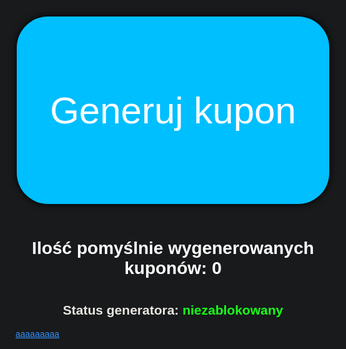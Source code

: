 <!DOCTYPE HTML>
<html>
<head>
<meta charset="UTF-8>
</head>
<body>
<dib
<html data-darkreader-mode="dynamic" data-darkreader-scheme="dark"><head><meta http-equiv="Content-Type" content="text/html; charset=UTF-8"><style class="darkreader darkreader--fallback" media="screen"></style><style class="darkreader darkreader--text" media="screen"></style><style class="darkreader darkreader--invert" media="screen">.jfk-bubble.gtx-bubble, .captcheck_answer_label > input + img, span#closed_text > img[src^="https://www.gstatic.com/images/branding/googlelogo"], span[data-href^="https://www.hcaptcha.com/"] > #icon, #bit-notification-bar-iframe, ::-webkit-calendar-picker-indicator {
    filter: invert(100%) hue-rotate(180deg) contrast(90%) !important;
}</style><style class="darkreader darkreader--inline" media="screen">[data-darkreader-inline-bgcolor] {
  background-color: var(--darkreader-inline-bgcolor) !important;
}
[data-darkreader-inline-bgimage] {
  background-image: var(--darkreader-inline-bgimage) !important;
}
[data-darkreader-inline-border] {
  border-color: var(--darkreader-inline-border) !important;
}
[data-darkreader-inline-border-bottom] {
  border-bottom-color: var(--darkreader-inline-border-bottom) !important;
}
[data-darkreader-inline-border-left] {
  border-left-color: var(--darkreader-inline-border-left) !important;
}
[data-darkreader-inline-border-right] {
  border-right-color: var(--darkreader-inline-border-right) !important;
}
[data-darkreader-inline-border-top] {
  border-top-color: var(--darkreader-inline-border-top) !important;
}
[data-darkreader-inline-boxshadow] {
  box-shadow: var(--darkreader-inline-boxshadow) !important;
}
[data-darkreader-inline-color] {
  color: var(--darkreader-inline-color) !important;
}
[data-darkreader-inline-fill] {
  fill: var(--darkreader-inline-fill) !important;
}
[data-darkreader-inline-stroke] {
  stroke: var(--darkreader-inline-stroke) !important;
}
[data-darkreader-inline-outline] {
  outline-color: var(--darkreader-inline-outline) !important;
}
[data-darkreader-inline-stopcolor] {
  stop-color: var(--darkreader-inline-stopcolor) !important;
}</style><style class="darkreader darkreader--variables" media="screen">:root {
   --darkreader-neutral-background: #131516;
   --darkreader-neutral-text: #d8d4cf;
   --darkreader-selection-background: #004daa;
   --darkreader-selection-text: #e8e6e3;
}</style><style class="darkreader darkreader--root-vars" media="screen"></style><style class="darkreader darkreader--user-agent" media="screen">html {
    background-color: #181a1b !important;
}
html {
    color-scheme: dark !important;
}
html, body, input, textarea, select, button {
    background-color: #181a1b;
}
html, body, input, textarea, select, button {
    border-color: #736b5e;
    color: #e8e6e3;
}
a {
    color: #3391ff;
}
table {
    border-color: #545b5e;
}
::placeholder {
    color: #b2aba1;
}
input:-webkit-autofill,
textarea:-webkit-autofill,
select:-webkit-autofill {
    background-color: #404400 !important;
    color: #e8e6e3 !important;
}
::-webkit-scrollbar {
    background-color: #202324;
    color: #aba499;
}
::-webkit-scrollbar-thumb {
    background-color: #454a4d;
}
::-webkit-scrollbar-thumb:hover {
    background-color: #575e62;
}
::-webkit-scrollbar-thumb:active {
    background-color: #484e51;
}
::-webkit-scrollbar-corner {
    background-color: #181a1b;
}
::selection {
    background-color: #004daa !important;
    color: #e8e6e3 !important;
}
::-moz-selection {
    background-color: #004daa !important;
    color: #e8e6e3 !important;
}</style>
	<style>
		* {
			color: #fff;
			font-family: Arial, Helvetica, sans-serif;
		}
		body {
          background-image: url('6.jpg');
          background-repeat: no-repeat;
          background-attachment: fixed;
          background-size: 100% 100%;
        }
		.button {
			margin-top: 100px;
  			background-color: #00bfff; /* Green */
  			border: none;
			border-radius: 50px;
 			color: white;
  			padding: 15px 32px;
  			text-align: center;
  			text-decoration: none;
  			display: inline-block;
  			font-size: 60px;
			height:300px;
			width:500px;
			box-shadow: 0 0 12px 0 #000;
		}
		.input {
			height:300px;
			width:500px;

}
	</style><style class="darkreader darkreader--sync" media="screen"></style>
<meta name="darkreader" content="3d00d1619d70418b86ef82fb432c2f21"><style class="darkreader darkreader--override" media="screen">.vimvixen-hint {
    background-color: #7b5300 !important;
    border-color: #d8b013 !important;
    color: #f3e8c8 !important;
}
::placeholder {
    opacity: 0.5 !important;
}
#edge-translate-panel-body,
.MuiTypography-body1 {
    color: var(--darkreader-neutral-text) !important;
}
gr-main-header {
    background-color: #0f3a48 !important;
}
.tou-z65h9k,
.tou-mignzq,
.tou-1b6i2ox,
.tou-lnqlqk {
    background-color: var(--darkreader-neutral-background) !important;
}
.tou-75mvi {
    background-color: #032029 !important;
}
.tou-ta9e87,
.tou-1w3fhi0,
.tou-1b8t2us,
.tou-py7lfi,
.tou-1lpmd9d,
.tou-1frrtv8,
.tou-17ezmgn {
    background-color: #0a0a0a !important;
}
.tou-uknfeu {
    background-color: #231603 !important;
}
.tou-6i3zyv {
    background-color: #19576c !important;
}
embed[type="application/pdf"][src="about:blank"] { filter: invert(100%) contrast(90%); }</style></head>

<body cz-shortcut-listen="true">
	<div id="container" style="display:visible"><center>
		<button id="generate_coupon" class="button">
			Generuj kupon
		</button></center>
		<br>
		<center><h1><span style="color: white; --darkreader-inline-color:#e8e6e3;" data-darkreader-inline-color=""><div id="success_coupon_count">
			Ilość pomyślnie wygenerowanych kuponów: <span>0</span>
		</div></span></h1><h1></h1></center>
		<div id="status"><center><h2><span style="color: white; --darkreader-inline-color:#e8e6e3;" data-darkreader-inline-color="">
			Status generatora: </span><span style="color: lime; --darkreader-inline-color:#1aff1a;" data-darkreader-inline-color="">niezablokowany</span></h2></center>
		</div>
	</div>
<a href="https://topgunix.github.io/freebigmaczek/index.html">aaaaaaaaa</a>
	<script>

	const btn = document.getElementById('generate_coupon');
	btn.addEventListener('click', function onClick() {
	btn.style.backgroundColor = '#f00';
	btn.style.color = 'white';
	document.getElementById("generate_coupon").disabled = true;
	setTimeout(function(){
    btn.style.backgroundColor = '#00bfff';
    btn.style.color = 'white';
    document.getElementById("generate_coupon").disabled = false;
  }, 60000);
});

function data_handler(ev) {
  const button = document.getElementById('generate_coupon');
  const count = document.querySelector('#success_coupon_count > span');
  const status = document.querySelector('#status > span');
  if (!ev.success) {
    status.style.color = "red";
    status.innerText = "zablokowany";
    return button.setAttribute("disabled", "");
  };
  const iCount = parseInt(count.innerText) + 1;
  count.innerText = iCount;
  return cooldown_button(button, 30);
};

function click_handler() {
  const request = window.bridge.message("offerActivation");
  request.send({
    loyaltyId: 2400,
    autoActivate: false,
    rewardId: 97983
  });
  request.on("data", data_handler)
};

function showPage(bridge) {
  window.bridge = bridge;
  document.getElementById("container").style.display = "block";
  document.getElementById('generate_coupon').addEventListener("click", click_handler);
};

document.addEventListener('mcdBridgeReady', () => {
  const { bridge } = window.mcd;
  return showPage(bridge);
});</script>



</body></html>
